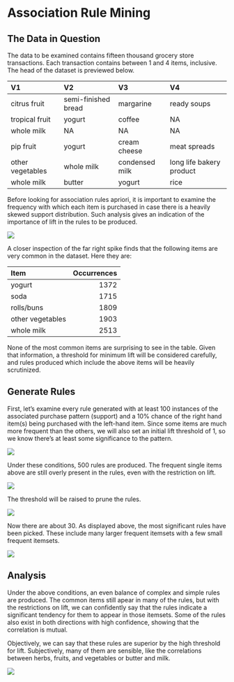 Association Rule Mining
================

## The Data in Question

The data to be examined contains fifteen thousand grocery store
transactions. Each transaction contains between 1 and 4 items,
inclusive. The head of the dataset is previewed
below.

| V1               | V2                  | V3             | V4                       |
| :--------------- | :------------------ | :------------- | :----------------------- |
| citrus fruit     | semi-finished bread | margarine      | ready soups              |
| tropical fruit   | yogurt              | coffee         | NA                       |
| whole milk       | NA                  | NA             | NA                       |
| pip fruit        | yogurt              | cream cheese   | meat spreads             |
| other vegetables | whole milk          | condensed milk | long life bakery product |
| whole milk       | butter              | yogurt         | rice                     |

Before looking for association rules apriori, it is important to examine
the frequency with which each item is purchased in case there is a
heavily skewed support distribution. Such analysis gives an indication
of the importance of lift in the rules to be produced.

![](association_analysis_files/figure-gfm/unnamed-chunk-2-1.png)<!-- -->

A closer inspection of the far right spike finds that the following
items are very common in the dataset. Here they are:

| Item             | Occurrences |
| :--------------- | ----------: |
| yogurt           |        1372 |
| soda             |        1715 |
| rolls/buns       |        1809 |
| other vegetables |        1903 |
| whole milk       |        2513 |

None of the most common items are surprising to see in the table. Given
that information, a threshold for minimum lift will be considered
carefully, and rules produced which include the above items will be
heavily scrutinized.

## Generate Rules

First, let’s examine every rule generated with at least 100 instances of
the associated purchase pattern (support) and a 10% chance of the right
hand item(s) being purchased with the left-hand item. Since some items
are much more frequent than the others, we will also set an initial lift
threshold of 1, so we know there’s at least some significance to the
pattern.

![](sub_rules.png)

Under these conditions, 500 rules are produced. The frequent single
items above are still overly present in the rules, even with the
restriction on lift.

![](association_analysis_files/figure-gfm/unnamed-chunk-6-1.png)<!-- -->

The threshold will be raised to prune the rules.

![](association_analysis_files/figure-gfm/unnamed-chunk-7-1.png)<!-- -->

Now there are about 30. As displayed above, the most significant rules
have been picked. These include many larger frequent itemsets with a few
small frequent itemsets.

![](better_rules.png)

## Analysis

Under the above conditions, an even balance of complex and simple rules
are produced. The common items still apear in many of the rules, but
with the restrictions on lift, we can confidently say that the rules
indicate a significant tendency for them to appear in those itemsets.
Some of the rules also exist in both directions with high confidence,
showing that the correlation is mutual.

Objectively, we can say that these rules are superior by the high
threshold for lift. Subjectively, many of them are sensible, like the
correlations between herbs, fruits, and vegetables or butter and milk.

![](rules.png)
